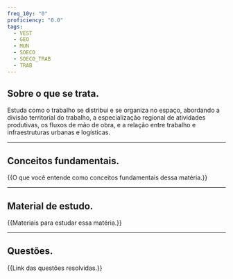 ```yaml
---
freq_10y: "0"
proficiency: "0.0"
tags:
  - VEST
  - GEO
  - MUN
  - SOECO
  - SOECO_TRAB
  - TRAB
---
```

## Sobre o que se trata.

Estuda como o trabalho se distribui e se organiza no espaço, abordando a divisão territorial do trabalho, a especialização regional de atividades produtivas, os fluxos de mão de obra, e a relação entre trabalho e infraestruturas urbanas e logísticas.

--- 
## Conceitos fundamentais.

{{O que você entende como conceitos fundamentais dessa matéria.}}

---
## Material de estudo.

{{Materiais para estudar essa matéria.}}

--- 
## Questões.

{{Link das questões resolvidas.}}